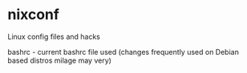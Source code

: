 # nixconf
Linux config files and hacks

bashrc - current bashrc file used (changes frequently used on Debian based distros milage may very)

